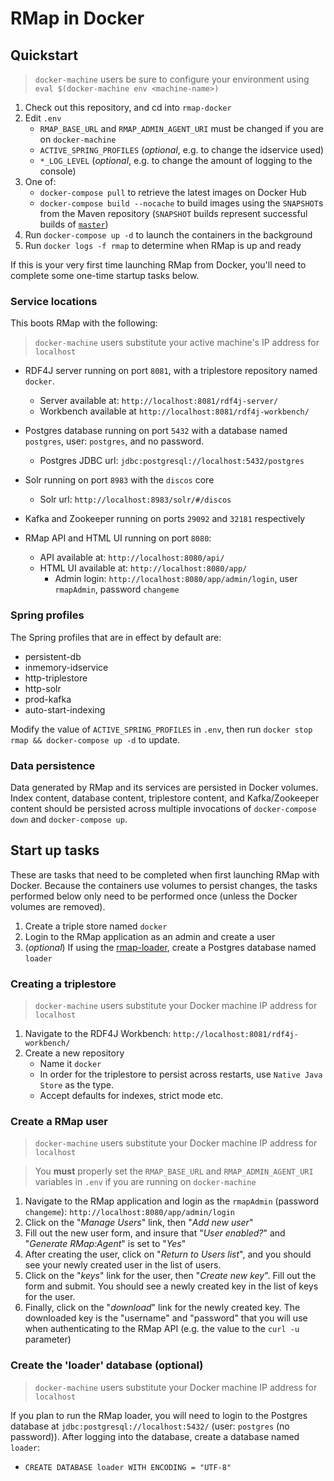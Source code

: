 # RMap in Docker

## Quickstart

> `docker-machine` users be sure to configure your environment using `eval $(docker-machine env <machine-name>)`

1. Check out this repository, and cd into `rmap-docker`
2. Edit `.env`
    -  `RMAP_BASE_URL` and `RMAP_ADMIN_AGENT_URI` must be changed if you are on `docker-machine`
    -  `ACTIVE_SPRING_PROFILES` (_optional_, e.g. to change the idservice used)
    -  `*_LOG_LEVEL` (_optional_, e.g. to change the amount of logging to the console)
3. One of:
    - `docker-compose pull` to retrieve the latest images on Docker Hub
    - `docker-compose build --nocache` to build images using the `SNAPSHOT`s from the Maven repository (`SNAPSHOT` builds represent successful builds of [`master`](https://travis-ci.org/rmap-project/rmap))
4. Run `docker-compose up -d` to launch the containers in the background
5. Run `docker logs -f rmap` to determine when RMap is up and ready

If this is your very first time launching RMap from Docker, you'll need to complete some one-time startup tasks below.

### Service locations

This boots RMap with the following:

> `docker-machine` users substitute your active machine's IP address for `localhost`

* RDF4J server running on port `8081`, with a triplestore repository named `docker`.
  * Server available at: `http://localhost:8081/rdf4j-server/`
  * Workbench available at `http://localhost:8081/rdf4j-workbench/`
  
* Postgres database running on port `5432` with a database named `postgres`, user: `postgres`, and no password.
  * Postgres JDBC url: `jdbc:postgresql://localhost:5432/postgres`

* Solr running on port `8983` with the `discos` core
  * Solr url: `http://localhost:8983/solr/#/discos`
  
* Kafka and Zookeeper running on ports `29092` and `32181` respectively

* RMap API and HTML UI running on port `8080`:
  * API available at: `http://localhost:8080/api/`
  * HTML UI available at: `http://localhost:8080/app/`
    * Admin login: `http://localhost:8080/app/admin/login`, user `rmapAdmin`, password `changeme`
 
### Spring profiles   

The Spring profiles that are in effect by default are:
* persistent-db
* inmemory-idservice
* http-triplestore
* http-solr
* prod-kafka
* auto-start-indexing

Modify the value of `ACTIVE_SPRING_PROFILES` in `.env`, then run `docker stop rmap && docker-compose up -d` to update.

### Data persistence

Data generated by RMap and its services are persisted in Docker volumes.  Index content, database content, triplestore content, and Kafka/Zookeeper content should be persisted across multiple invocations of `docker-compose down` and `docker-compose up`.

## Start up tasks

These are tasks that need to be completed when first launching RMap with Docker.  Because the containers use volumes to persist changes, the tasks performed below only need to be performed once (unless the Docker volumes are removed).

1. Create a triple store named `docker`
2. Login to the RMap application as an admin and create a user
3. (_optional_) If using the [rmap-loader](https://github.com/rmap-project/rmap-loader), create a Postgres database named `loader`

### Creating a triplestore

> `docker-machine` users substitute your Docker machine IP address for `localhost`

1. Navigate to the RDF4J Workbench: `http://localhost:8081/rdf4j-workbench/`
1. Create a new repository
    - Name it `docker`
    - In order for the triplestore to persist across restarts, use `Native Java Store` as the type.
    - Accept defaults for indexes, strict mode etc.
    
### Create a RMap user

> `docker-machine` users substitute your Docker machine IP address for `localhost`

> You **must** properly set the `RMAP_BASE_URL` and `RMAP_ADMIN_AGENT_URI` variables in `.env` if you are running on `docker-machine`

1. Navigate to the RMap application and login as the `rmapAdmin` (password `changeme`): `http://localhost:8080/app/admin/login`
2. Click on the "_Manage Users_" link, then "_Add new user_"
3. Fill out the new user form, and insure that "_User enabled?_" and "_Generate RMap:Agent_" is set to "_Yes_"
4. After creating the user, click on "_Return to Users list_", and you should see your newly created user in the list of users.
5. Click on the "_keys_" link for the user, then "_Create new key_".  Fill out the form and submit.  You should see a newly created key in the list of keys for the user.
6. Finally, click on the "_download_" link for the newly created key.  The downloaded key is the "username" and "password" that you will use when authenticating to the RMap API (e.g. the value to the `curl -u` parameter)

### Create the 'loader' database (optional)

> `docker-machine` users substitute your Docker machine IP address for `localhost`

If you plan to run the RMap loader, you will need to login to the Postgres database at `jdbc:postgresql://localhost:5432/` (user: `postgres` (no password)).  After logging into the database, create a database named `loader`:
 
* `CREATE DATABASE loader WITH ENCODING = "UTF-8"`
